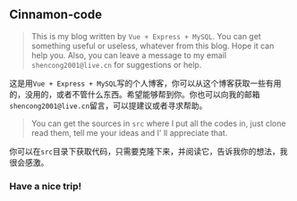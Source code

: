 ## Cinnamon-code

> This is my blog written by `Vue + Express + MySQL`. You can get something useful or useless, whatever from this blog. Hope it can help you. Also, you can leave a message to my email `shencong2001@live.cn` for suggestions or help. 

这是用`Vue + Express + MySQL`写的个人博客，你可以从这个博客获取一些有用的，没用的，或者不管什么东西。希望能够帮到你。你也可以向我的邮箱`shencong2001@live.cn`留言，可以提建议或者寻求帮助。

> You can get the sources in `src` where I put all the codes in, just clone read them, tell me your ideas and I' ll appreciate that.

你可以在`src`目录下获取代码，只需要克隆下来，并阅读它，告诉我你的想法，我很会感激。

### Have a nice trip!
